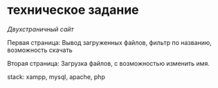 # техническое задание

*Двухстраничный сайт*

Первая страница:
Вывод загруженных файлов, фильтр по названию, возможность скачать

Вторая страница:
Загрузка файлов, с возможностью изменить имя.

stack: xampp, mysql, apache, php